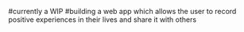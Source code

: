 #currently a WIP
#building a web app which allows the user to record positive experiences in their lives and share it with others
